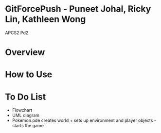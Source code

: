 # GitForcePush - Puneet Johal, Ricky Lin, Kathleen Wong
APCS2 Pd2


# Overview #


# How to Use #



# To Do List #
* Flowchart
* UML diagram
* Pokemon.pde creates world + sets up environment and player objects - starts the game
